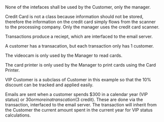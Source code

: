 None of the intefaces shall be used by the Customer, only the manager. 

Credit Card is not a class because information should not be stored, therefore the information on the credit card simply flows from the scanner to the processing company. Only the manager uses the credit card scanner.

Transactions produce a reciept, which are interfaced to the email server. 

A customer has a transacation, but each transaction only has 1 customer.

The videocam is only used by the Manager to read cards. 

The card printer is only used by the Manager to print cards using the Card Printer. 

VIP Customer is a subclass of Customer in this example so that the 10% discount can be tracked and applied easily.

Emails are sent when a customer spends $300 in a calendar year (VIP status) or $30 or more in a transcation ($3 credit). These are done via the transaction, interfaced to the email server. The transaction will inherit from the Customer the current amount spent in the current year for VIP status calculations. 
